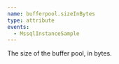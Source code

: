 ```yaml
---
name: bufferpool.sizeInBytes
type: attribute
events:
  - MssqlInstanceSample
---
```


The size of the buffer pool, in bytes.